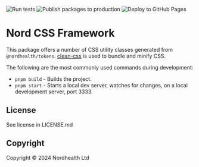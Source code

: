 ![Run tests](https://github.com/nordhealth/design-system/actions/workflows/tests.yml/badge.svg) ![Publish packages to production](https://github.com/nordhealth/design-system/actions/workflows/publish-production.yml/badge.svg) ![Deploy to GitHub Pages](https://github.com/nordhealth/design-system/actions/workflows/deploy.yml/badge.svg)

# Nord CSS Framework

This package offers a number of CSS utility classes generated from `@nordhealth/tokens`. [clean-css](https://github.com/clean-css/clean-css) is used to bundle and minify CSS.

The following are the most commonly used commands during development:

- `pnpm build` - Builds the project.
- `pnpm start` - Starts a local dev server, watches for changes, on a local development server, port 3333.

## License

See license in LICENSE.md

## Copyright

Copyright © 2024 Nordhealth Ltd
